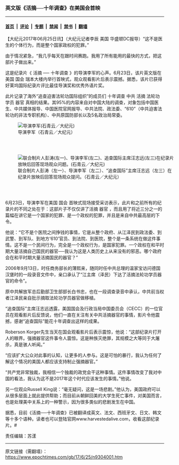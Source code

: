 ### 英文版《活摘──十年调查》在美国会首映

---

#### [首页](../../../..?n9304001) &nbsp;|&nbsp; [评论](../../../../../epoch-comment?n9304001) &nbsp;|&nbsp; [专题](../../../../../epoch-special?n9304001) &nbsp;|&nbsp; [禁闻](../../../../../epoch-news?n9304001) &nbsp;|&nbsp; [禁书](../../../../../books?n9304001) &nbsp;|&nbsp; [翻墙](https://github.com/gfw-breaker/nogfw/blob/master/README.md?n9304001)


<div class="post_content" id="artbody" itemprop="articleBody">
 <!-- article content begin -->
 <p>
  【大纪元2017年06月25日讯】（大纪元记者李辰
  <ok href="https://www.epochtimes.com/gb/tag/%E7%BE%8E%E5%9B%BD.html">
   美国
  </ok>
  华盛顿DC报导）“这不是医生的个体行为，而是整个国家政权的犯罪。”
 </p>
 <p>
  由于情况紧急，“我几乎每天在跟时间赛跑。我用了所有能用的最快的方式，把这部片子做出来。”
 </p>
 <p>
  这是纪录片《
  <ok href="https://www.epochtimes.com/gb/tag/%E6%B4%BB%E6%91%98.html">
   活摘
  </ok>
  ──
  <ok href="https://www.epochtimes.com/gb/tag/%E5%8D%81%E5%B9%B4%E8%B0%83%E6%9F%A5.html">
   十年调查
  </ok>
  》的导演李军的心声。6月23日，该片英文版在
  <ok href="https://www.epochtimes.com/gb/tag/%E7%BE%8E%E5%9B%BD.html">
   美国
  </ok>
  <ok href="https://www.epochtimes.com/gb/tag/%E5%9B%BD%E4%BC%9A.html">
   国会
  </ok>
  瑞本大楼内举行首映式，观众观看影片后表示震撼。据悉，该片已获得好莱坞国际纪录片评比最佳导演奖和优秀外语片奖。
 </p>
 <p>
  此片记录了海外“追查迫害法轮功国际组织”的成员们
  <ok href="https://www.epochtimes.com/gb/tag/%E5%8D%81%E5%B9%B4%E8%B0%83%E6%9F%A5.html">
   十年调查
  </ok>
  中共
  <ok href="https://www.epochtimes.com/gb/tag/%E6%B4%BB%E6%91%98.html">
   活摘
  </ok>
  法轮功学员
  <ok href="https://www.epochtimes.com/gb/tag/%E5%99%A8%E5%AE%98.html">
   器官
  </ok>
  真相的结果。其95%的内容来自对中国大陆的调查，对象包括中国医生、中共媒体报导、中国医院官网报导、中共法院、政法委、“610”（中共迫害法轮功的非法专职机构）、中共原国防部长以及5名政治局常委。
 </p>
 <figure aria-describedby="caption-attachment-9304041" class="wp-caption aligncenter" id="attachment_9304041" style="width: 500px">
  <ok href=" https://i.epochtimes.com/assets/uploads/2017/06/Organ-Harvest-Forum-42-600x400.jpg" rel="noreferrer noopener" target="_blank">
   <img alt="导演李军(石青云／大纪元)" class="wp-image-9304041" src="https://i.epochtimes.com/assets/uploads/2017/06/Organ-Harvest-Forum-42-600x400.jpg"/>
  </ok>
  <br/><figcaption class="wp-caption-text" id="caption-attachment-9304041">
   导演李军（石青云／大纪元）
  </figcaption><br/>
 </figure><br/>
 <figure aria-describedby="caption-attachment-9304055" class="wp-caption aligncenter" id="attachment_9304055" style="width: 500px">
  <ok href=" https://i.epochtimes.com/assets/uploads/2017/06/Organ-Harvest-Forum-49-600x400.jpg" rel="noreferrer noopener" target="_blank">
   <img alt="联合制片人彭涛(左一)、导演李军(左二)、追查国际主席汪志远(左三)在纪录片放映后回答现场观众问题。(石青云／大纪元)" class="wp-image-9304055" src="https://i.epochtimes.com/assets/uploads/2017/06/Organ-Harvest-Forum-49-600x400.jpg"/>
  </ok>
  <br/><figcaption class="wp-caption-text" id="caption-attachment-9304055">
   联合制片人彭涛（左一）、导演李军（左二）、“追查国际”主席汪志远（左三）在纪录片放映后回答现场观众提问。（石青云／大纪元）
  </figcaption><br/>
 </figure><br/>
 <p>
  6月23日，导演李军在美国
  <ok href="https://www.epochtimes.com/gb/tag/%E5%9B%BD%E4%BC%9A.html">
   国会
  </ok>
  首映式现场接受采访表示，此片和之前所有的纪录片的不同之处在于：这部片子不仅仅讲了活摘
  <ok href="https://www.epochtimes.com/gb/tag/%E5%99%A8%E5%AE%98.html">
   器官
  </ok>
  ，而且用了将近三分之一的篇幅在讲它是一个国家的犯罪、是一个政权的犯罪，并且是来自中共最高层的下令。
 </p>
 <p>
  他说：“它不是个医院之间挣钱的事情，它是从整个政府、从江泽民到政法委、到武警、到军队、到地方‘610’官员、到法院、到医院，整个是一条系统在做这件事情。这不是一个民间行为，完全是一个政权行为，是国家犯罪。一个政权在和平时期大量活摘自己国民的器官──我认为这是人类历史上从来没有的邪恶。哪个政府会在和平时期大量活摘国民的器官？”
 </p>
 <p>
  2006年9月13日，时任商务部长的薄熙来，随同时任中共总理的温家宝访问德国汉堡时的一段录音文件中，亲口承认了“江主席（泽民）下达了活摘法轮功学员器官的命令”。
 </p>
 <p>
  原中共解放军总后勤部卫生部部长白书忠，也在一段调查录音中承认，中共前当权者江泽民亲自批示摘取法轮功学员器官做移植。
 </p>
 <p>
  “追查国际”主席汪志远透露，美国国会及行政当局中国委员会（CECC）的一位官员在观看影片后反馈说，他们一直在关注有关中共活摘器官的事情，影片令他震撼，感谢“追查国际”能花十年调查出这样的成果。
 </p>
 <p>
  Roberson Korger先生当天在国会观看影片后表示震惊，他说：“这部纪录片打开人的眼界。强摘器官这件事令人震惊。这是种族灭绝罪，其规模之大等同于大屠杀，真是骇人听闻。”
 </p>
 <p>
  “应该扩大公众对此事的认知，让更多的人参与。这是可怕的暴行，我认为任何了解这个情况的美国人都应该支持制止强摘器官。”
 </p>
 <p>
  “共产党非常独裁，我相信一个独裁的政党会干这种事情。这件事情改变了我对中国的看法，我认为这不是2017年这个时代应该发生的事情。”他说。
 </p>
 <p>
  另一位观众Russell King说：“毫无疑问，这是一场悲剧。”他认为，美国政府可以从很多层面上就此提供帮助；而目前从朝鲜回美的大学生死亡事件，对美国而言，也是处理美中关系上的一种警示，因为很多类似的悲剧发生在中国。
 </p>
 <p>
  据悉，目前《活摘──十年调查》已被翻译成英文、法文、西班牙文、日文、韩文等十多个语种。读者也可以登陆官网www.harvestedalive.com，收看这部纪录片。#
 </p>
 <p>
  责任编辑：苏漾
 </p>
 <!-- article content end -->
 <div id="below_article_ad">
 </div>
</div>


---

原文链接（需翻墙）：https://www.epochtimes.com/gb/17/6/25/n9304001.htm
